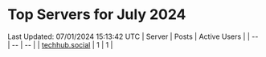 # Top Servers for July 2024
Last Updated: 07/01/2024 15:13:42 UTC
| Server | Posts | Active Users |
| -- | -- | -- |
| [techhub.social](https://techhub.social/tags/PowerShell) | 1 | 1 |
